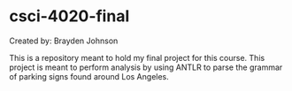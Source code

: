 # csci-4020-final

Created by: Brayden Johnson

This is a repository meant to hold my final project for this course. This project is meant to perform analysis by using ANTLR to parse the grammar of parking signs found around Los Angeles.
